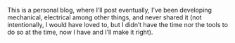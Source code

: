 This is a personal blog, where I’ll post eventually, I’ve been developing mechanical, electrical among other things, and never shared it (not intentionally, I would have loved to, but I didn’t have the time nor the tools to do so at the time, now I have and I’ll make it right).